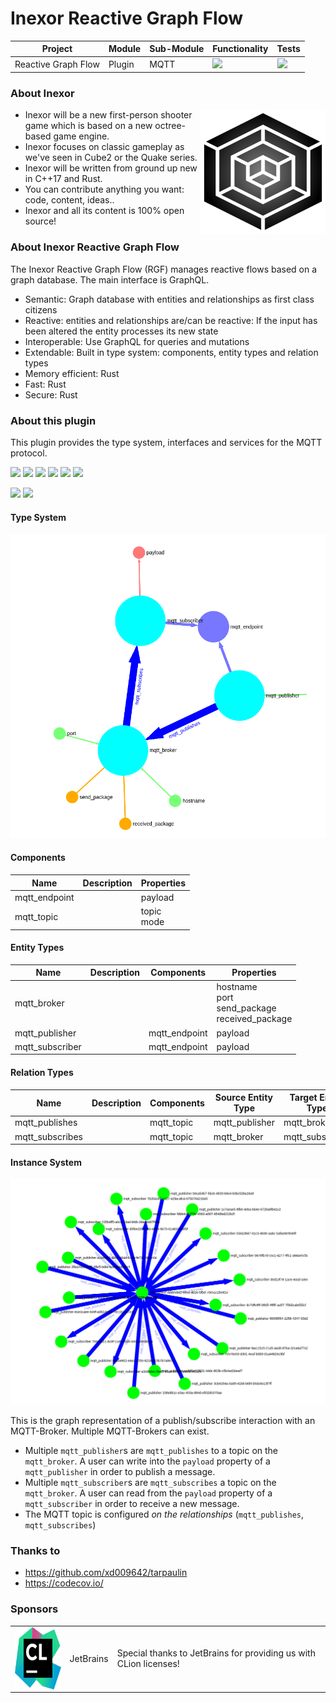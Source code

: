 # Inexor Reactive Graph Flow

| Project | Module | Sub-Module | Functionality | Tests |
| --- | --- | --- | --- | --- |
| Reactive Graph Flow | Plugin | MQTT | <img src="https://img.shields.io/badge/state-completed-brightgreen"> | [<img src="https://img.shields.io/codecov/c/github/aschaeffer/inexor-rgf-plugin-mqtt">](https://app.codecov.io/gh/aschaeffer/inexor-rgf-plugin-mqtt) |

### About Inexor

<a href="https://inexor.org/">
<img align="right" width="200" height="200" src="https://raw.githubusercontent.com/aschaeffer/inexor-rgf-plugin-mqtt/main/docs/images/inexor_2.png">
</a>

* Inexor will be a new first-person shooter game which is based on a new octree-based game engine.
* Inexor focuses on classic gameplay as we've seen in Cube2 or the Quake series.
* Inexor will be written from ground up new in C++17 and Rust.
* You can contribute anything you want: code, content, ideas..
* Inexor and all its content is 100% open source!

### About Inexor Reactive Graph Flow

The Inexor Reactive Graph Flow (RGF) manages reactive flows based on a graph database. The main interface is GraphQL.

* Semantic: Graph database with entities and relationships as first class citizens
* Reactive: entities and relationships are/can be reactive: If the input has been altered the entity processes its new state
* Interoperable: Use GraphQL for queries and mutations
* Extendable: Built in type system: components, entity types and relation types
* Memory efficient: Rust
* Fast: Rust
* Secure: Rust

### About this plugin

This plugin provides the type system, interfaces and services for the MQTT protocol.

[<img src="https://img.shields.io/badge/Language-Rust-brightgreen">](https://www.rust-lang.org/)
[<img src="https://img.shields.io/badge/Platforms-Linux%20%26%20Windows-brightgreen">]()
[<img src="https://img.shields.io/github/workflow/status/aschaeffer/inexor-rgf-plugin-mqtt/Rust">](https://github.com/aschaeffer/inexor-rgf-plugin-mqtt/actions?query=workflow%3ARust)
[<img src="https://img.shields.io/github/last-commit/aschaeffer/inexor-rgf-plugin-mqtt">]()
[<img src="https://img.shields.io/github/languages/code-size/aschaeffer/inexor-rgf-plugin-mqtt">]()
[<img src="https://img.shields.io/codecov/c/github/aschaeffer/inexor-rgf-plugin-mqtt">](https://app.codecov.io/gh/aschaeffer/inexor-rgf-plugin-mqtt)

[<img src="https://img.shields.io/github/license/aschaeffer/inexor-rgf-plugin-mqtt">](https://github.com/aschaeffer/inexor-rgf-plugin-mqtt/blob/main/LICENSE)
[<img src="https://img.shields.io/discord/698219248954376256?logo=discord">](https://discord.com/invite/acUW8k7)

#### Type System

<img src="https://raw.githubusercontent.com/aschaeffer/inexor-rgf-plugin-mqtt/main/docs/images/type_system.png" alt="Visualisation of the graph type system">

#### Components

| Name          | Description | Properties    |
|---------------|-------------|---------------|
| mqtt_endpoint |             | payload       |
| mqtt_topic    |             | topic<br>mode |

#### Entity Types

| Name            | Description | Components    | Properties                                           |
|-----------------|-------------|---------------|------------------------------------------------------|
| mqtt_broker     |             |               | hostname<br>port<br>send_package<br>received_package |
| mqtt_publisher  |             | mqtt_endpoint | payload                                              |
| mqtt_subscriber |             | mqtt_endpoint | payload                                              |

#### Relation Types

| Name            | Description | Components   | Source Entity Type | Target Entity Type |
|-----------------|-------------|--------------|--------------------|--------------------|
| mqtt_publishes  |             | mqtt_topic   | mqtt_publisher     | mqtt_broker        |
| mqtt_subscribes |             | mqtt_topic   | mqtt_broker        | mqtt_subscriber    |

#### Instance System

<img src="https://raw.githubusercontent.com/aschaeffer/inexor-rgf-plugin-mqtt/main/docs/images/mqtt_broker_subscriber_and_publisher.png" alt="Visualisation of the graph instance system">

This is the graph representation of a publish/subscribe interaction with an MQTT-Broker. Multiple MQTT-Brokers can exist.

* Multiple `mqtt_publisher`s are `mqtt_publishes` to a topic on the `mqtt_broker`. A user can write into the `payload` property of a `mqtt_publisher` in order to publish a message.
* Multiple `mqtt_subscriber`s are `mqtt_subscribes` a topic on the `mqtt_broker`. A user can read from the `payload` property of a `mqtt_subscriber` in order to receive a new message.
* The MQTT topic is configured *on the relationships* (`mqtt_publishes`, `mqtt_subscribes`)

### Thanks to

* https://github.com/xd009642/tarpaulin
* https://codecov.io/

### Sponsors

|                                                                                                                                                                                                                               |           |                                                                   |
|-------------------------------------------------------------------------------------------------------------------------------------------------------------------------------------------------------------------------------|-----------|-------------------------------------------------------------------|
| <a href="https://www.jetbrains.com/?from=github.com/inexorgame"><img align="right" width="100" height="100" src="https://raw.githubusercontent.com/aschaeffer/inexor-rgf-plugin-logical/main/docs/images/icon_CLion.svg"></a> | JetBrains | Special thanks to JetBrains for providing us with CLion licenses! |
